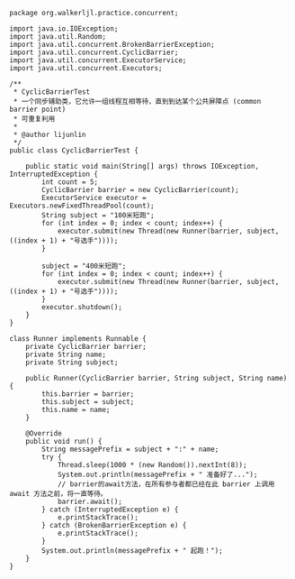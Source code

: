     package org.walkerljl.practice.concurrent;
    
    import java.io.IOException;
    import java.util.Random;
    import java.util.concurrent.BrokenBarrierException;
    import java.util.concurrent.CyclicBarrier;
    import java.util.concurrent.ExecutorService;
    import java.util.concurrent.Executors;
    
    /**
     * CyclicBarrierTest
     * 一个同步辅助类，它允许一组线程互相等待，直到到达某个公共屏障点 (common barrier point)
     * 可重复利用
     *
     * @author lijunlin
     */
    public class CyclicBarrierTest {
    
        public static void main(String[] args) throws IOException, InterruptedException {
            int count = 5;
            CyclicBarrier barrier = new CyclicBarrier(count);
            ExecutorService executor = Executors.newFixedThreadPool(count);
            String subject = "100米短跑";
            for (int index = 0; index < count; index++) {
                executor.submit(new Thread(new Runner(barrier, subject, ((index + 1) + "号选手"))));
            }
    
            subject = "400米短跑";
            for (int index = 0; index < count; index++) {
                executor.submit(new Thread(new Runner(barrier, subject, ((index + 1) + "号选手"))));
            }
            executor.shutdown();
        }
    }
    
    class Runner implements Runnable {
        private CyclicBarrier barrier;
        private String name;
        private String subject;
    
        public Runner(CyclicBarrier barrier, String subject, String name) {
            this.barrier = barrier;
            this.subject = subject;
            this.name = name;
        }
    
        @Override
        public void run() {
            String messagePrefix = subject + ":" + name;
            try {
                Thread.sleep(1000 * (new Random()).nextInt(8));
                System.out.println(messagePrefix + " 准备好了...");
                // barrier的await方法，在所有参与者都已经在此 barrier 上调用 await 方法之前，将一直等待。
                barrier.await();
            } catch (InterruptedException e) {
                e.printStackTrace();
            } catch (BrokenBarrierException e) {
                e.printStackTrace();
            }
            System.out.println(messagePrefix + " 起跑！");
        }
    }